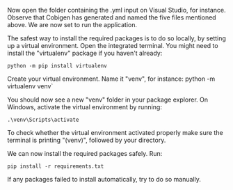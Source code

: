 


Now open the folder containing the .yml input on Visual Studio, for instance. Observe that Cobigen has generated and named the five files mentioned above. We are now set to run the application.

The safest way to install the required packages is to do so locally, by setting up a virtual environment. 
Open the integrated terminal. You might need to install the &#34;virtualenv&#34; package if you haven&#39;t already:

`python -m pip install virtualenv`

Create your virtual environment. Name it &#34;venv&#34;, for instance:
python -m virtualenv venv`

You should now see a new &#34;venv&#34; folder in your package explorer. On Windows, activate the virtual environment by running:

`.\venv\Scripts\activate`

To check whether the virtual environment activated properly make sure the terminal is printing &#34;(venv)&#34;, followed by your directory.

We can now install the required packages safely. Run:

`pip install -r requirements.txt`

If any packages failed to install automatically, try to do so manually. 



